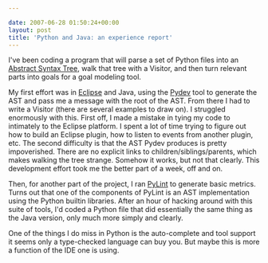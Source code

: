 ```yaml
---

date: 2007-06-28 01:50:24+00:00
layout: post
title: 'Python and Java: an experience report'
---
```


I've been coding a program that will parse a set of Python files into an [Abstract Syntax Tree](http://en.wikipedia.org/wiki/Abstract_syntax_tree), walk that tree with a Visitor, and then turn relevant parts into goals for a goal modeling tool.

My first effort was in [Eclipse](http://eclipse.org) and Java, using the [Pydev](http://pydev.sourceforge.net/) tool to generate the AST and pass me a message with the root of the AST. From there I had to write a Visitor (there are several examples to draw on). I struggled enormously with this. First off, I made a mistake in tying my code to intimately to the Eclipse platform. I spent a lot of time trying to figure out how to build an Eclipse plugin, how to listen to events from another plugin, etc. The second difficulty is that the AST Pydev produces is pretty impoverished. There are no explicit links to children/siblings/parents, which makes walking the tree strange. Somehow it works, but not that clearly. This development effort took me the better part of a week, off and on.

Then, for another part of the project, I ran [PyLint](http://www.logilab.org/857) to generate basic metrics. Turns out that one of the components of PyLint is an AST implementation using the Python builtin libraries. After an hour of hacking around with this suite of tools, I'd coded a Python file that did essentially the same thing as the Java version, only much more simply and clearly.

One of the things I do miss in Python is the auto-complete and tool support it seems only a type-checked language can buy you. But maybe this is more a function of the IDE one is using.
